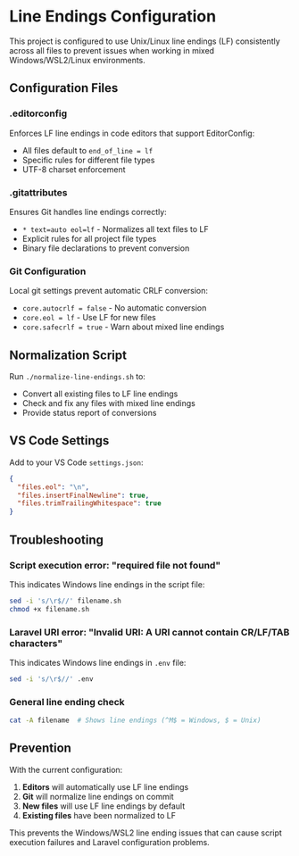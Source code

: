# Line Endings Configuration

This project is configured to use Unix/Linux line endings (LF) consistently across all files to prevent issues when working in mixed Windows/WSL2/Linux environments.

## Configuration Files

### .editorconfig
Enforces LF line endings in code editors that support EditorConfig:
- All files default to `end_of_line = lf`
- Specific rules for different file types
- UTF-8 charset enforcement

### .gitattributes
Ensures Git handles line endings correctly:
- `* text=auto eol=lf` - Normalizes all text files to LF
- Explicit rules for all project file types
- Binary file declarations to prevent conversion

### Git Configuration
Local git settings prevent automatic CRLF conversion:
- `core.autocrlf = false` - No automatic conversion
- `core.eol = lf` - Use LF for new files
- `core.safecrlf = true` - Warn about mixed line endings

## Normalization Script

Run `./normalize-line-endings.sh` to:
- Convert all existing files to LF line endings
- Check and fix any files with mixed line endings
- Provide status report of conversions

## VS Code Settings

Add to your VS Code `settings.json`:
```json
{
  "files.eol": "\n",
  "files.insertFinalNewline": true,
  "files.trimTrailingWhitespace": true
}
```

## Troubleshooting

### Script execution error: "required file not found"
This indicates Windows line endings in the script file:
```bash
sed -i 's/\r$//' filename.sh
chmod +x filename.sh
```

### Laravel URI error: "Invalid URI: A URI cannot contain CR/LF/TAB characters"
This indicates Windows line endings in `.env` file:
```bash
sed -i 's/\r$//' .env
```

### General line ending check
```bash
cat -A filename  # Shows line endings (^M$ = Windows, $ = Unix)
```

## Prevention

With the current configuration:
1. **Editors** will automatically use LF line endings
2. **Git** will normalize line endings on commit
3. **New files** will use LF line endings by default
4. **Existing files** have been normalized to LF

This prevents the Windows/WSL2 line ending issues that can cause script execution failures and Laravel configuration problems.
